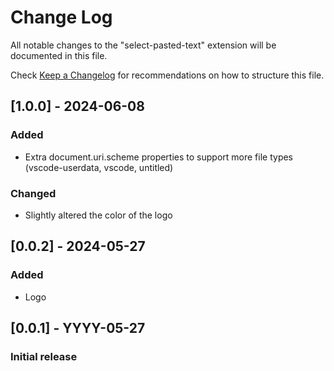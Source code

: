 # Change Log

All notable changes to the "select-pasted-text" extension will be documented in this file.

Check [Keep a Changelog](http://keepachangelog.com/) for recommendations on how to structure this file.

## [1.0.0] - 2024-06-08

### Added

-   Extra document.uri.scheme properties to support more file types (vscode-userdata, vscode, untitled)

### Changed

-   Slightly altered the color of the logo

## [0.0.2] - 2024-05-27

### Added

-   Logo

## [0.0.1] - YYYY-05-27

### Initial release
